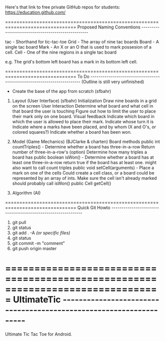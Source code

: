 Here's that link to free private GitHub repos for students: https://education.github.com/

===============================================================================
Proposed Naming Conventions ---------------------------------------------------

tac     - Shorthand for tic-tac-toe
Grid    - The array of nine tac boards
Board   - A single tac board
Mark    - An X or an O that is used to mark possesion of a cell.
Cell    - One of the nine regions in a single tac board

e.g. The grid's bottom left board has a mark in its bottom left cell.

===============================================================================
To Do -------------------------------------------------------------------------
(Outline is still very unfinished)

- Create the base of the app from scratch (sfbahr)

1. Layout (User Interface) (sfbahr)
	Initialization
		Draw nine boards in a grid on the screen
	User Interaction
		Determine what board and what cell in that board the user is touching
		Figure out how to limit the user to place their mark only on one board.
	Visual feedback
		Indicate which board in which the user is allowed to place their mark.
		Indicate whose turn it is
		Indicate where a marks have been placed, and by whom (X and O's, or colored squares?)
		Indicate whether a board has been won.

2. Model (Game Mechanics) (BJClarke & charten)
	Board methods
		public int countTriples() - Determine whether a board has three-in-a-row
			Return number of three-in-a-row's
			(option) Determine how many triples a board has
		public boolean isWon() - Determine whether a board has at least one three-in-a-row
			return true if the board has at least one.
			might also want to call count triples 
		public void setCell(arguments) - Place a mark on one of the cells
			Could create a cell class, or a board could be represented by an array of ints.
			Make sure the cell isn't already marked
			should probably call isWon()
		public Cell getCell()
		
3. Algorithm (AI)


===============================================================================
Quick Git Howto ---------------------------------------------------------------

1. git pull
2. git status
3. git add . -A *(or specific files)*
4. git status
5. git commit -m "comment"
6. git push origin master

===============================================================================
UltimateTic -------------------------------------------------------------------
===============================================================================

Ultimate Tic Tac Toe for Android.

